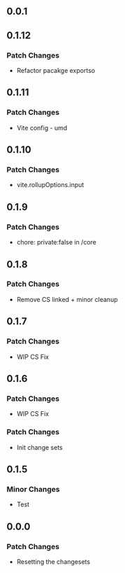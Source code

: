 ## 0.0.1

## 0.1.12

### Patch Changes

- Refactor pacakge exportso

## 0.1.11

### Patch Changes

- Vite config - umd

## 0.1.10

### Patch Changes

- vite.rollupOptions.input

## 0.1.9

### Patch Changes

- chore: private:false in /core

## 0.1.8

### Patch Changes

- Remove CS linked + minor cleanup

## 0.1.7

### Patch Changes

- WIP CS Fix

## 0.1.6

### Patch Changes

- WIP CS Fix

### Patch Changes

- Init change sets

## 0.1.5

### Minor Changes

- Test

## 0.0.0

### Patch Changes

- Resetting the changesets
